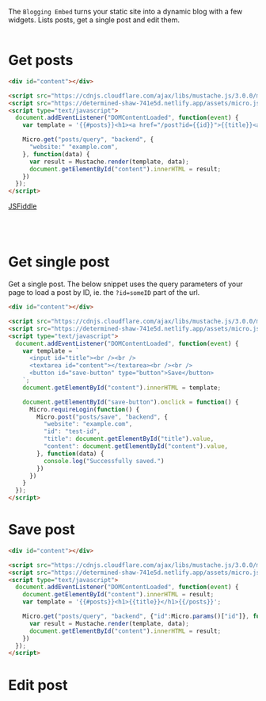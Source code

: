 The `Blogging Embed` turns your static site into a dynamic blog with a few widgets. Lists posts, get a single post and edit them.
<br /><br />

# Get posts

```html
<div id="content"></div>

<script src="https://cdnjs.cloudflare.com/ajax/libs/mustache.js/3.0.0/mustache.js"></script>
<script src="https://determined-shaw-741e5d.netlify.app/assets/micro.js"></script>
<script type="text/javascript">
  document.addEventListener("DOMContentLoaded", function(event) {
    var template = '{{#posts}}<h1><a href="/post?id={{id}}">{{title}}<a/></h1>{{/posts}}';

    Micro.get("posts/query", "backend", {
      "website:" "example.com",
    }, function(data) {
      var result = Mustache.render(template, data);
      document.getElementById("content").innerHTML = result;
    })
  });
</script>
```
[JSFiddle]()

<br /><br />
# Get single post

Get a single post. The below snippet uses the query parameters of your page to load a post by ID, ie. the `?id=someID` part of the url.

```html
<div id="content"></div>

<script src="https://cdnjs.cloudflare.com/ajax/libs/mustache.js/3.0.0/mustache.js"></script>
<script src="https://determined-shaw-741e5d.netlify.app/assets/micro.js"></script>
<script type="text/javascript">
  document.addEventListener("DOMContentLoaded", function(event) {
    var template = `
      <input id="title"><br /><br />
      <textarea id="content"></textarea><br /><br />
      <button id="save-button" type="button">Save</button>
    `;
    document.getElementById("content").innerHTML = template;

    document.getElementById("save-button").onclick = function() {
      Micro.requireLogin(function() {
        Micro.post("posts/save", "backend", {
          "website": "example.com",
          "id": "test-id",
          "title": document.getElementById("title").value,
          "content": document.getElementById("content").value,
        }, function(data) {
          console.log("Successfully saved.")
        })
      })
    }
  });
</script>
```

# Save post

```html
<div id="content"></div>

<script src="https://cdnjs.cloudflare.com/ajax/libs/mustache.js/3.0.0/mustache.js"></script>
<script src="https://determined-shaw-741e5d.netlify.app/assets/micro.js"></script>
<script type="text/javascript">
  document.addEventListener("DOMContentLoaded", function(event) {
    document.getElementById("content").innerHTML = result;
    var template = '{{#posts}}<h1>{{title}}</h1>{{/posts}}';

    Micro.get("posts/query", "backend", {"id":Micro.params()["id"]}, function(data) {
      var result = Mustache.render(template, data);
      document.getElementById("content").innerHTML = result;
    })
  });
</script>
```

# Edit post